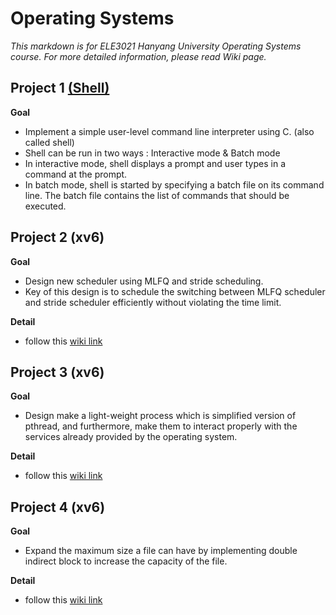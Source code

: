# Operating Systems


*This markdown is for ELE3021 Hanyang University Operating Systems course.
For more detailed information, please read Wiki page.*


## **Project 1 [(Shell)](https://github.com/thjeong917/Operating_systems/tree/master/proj_shell)**
**Goal**
* Implement a simple user-level command line interpreter using C. (also called shell)
* Shell can be run in two ways : Interactive mode & Batch mode
* In interactive mode, shell displays a prompt and user types in a command at the prompt.
* In batch mode, shell is started by specifying a batch file on its command line. The batch file contains the list of commands that should be executed.


## **Project 2 (xv6)**
**Goal**
* Design new scheduler using MLFQ and stride scheduling.
* Key of this design is to schedule the switching between MLFQ scheduler and stride scheduler efficiently without violating the time limit.

**Detail**
* follow this [wiki link](https://github.com/thjeong917/Operating_systems/wiki/Project2)


## **Project 3 (xv6)**

**Goal**
* Design make a light-weight process which is simplified version of pthread, and furthermore, make them to interact properly with the services already provided by the operating system.

**Detail**
* follow this [wiki link](https://github.com/thjeong917/Operating_systems/wiki/Project3)


## **Project 4 (xv6)**

**Goal**
* Expand the maximum size a file can have by implementing double indirect block to increase the capacity of the file.

**Detail**
* follow this [wiki link](https://github.com/thjeong917/Operating_systems/wiki/Project4)
